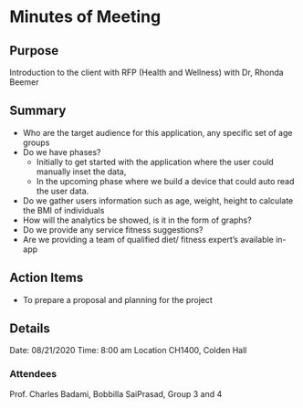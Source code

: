 # Minutes of Meeting
## Purpose
Introduction to the client with RFP (Health and Wellness) with Dr, Rhonda Beemer
## Summary
-	Who are the target audience for this application, any specific set of age groups
-	Do we have phases?
    * Initially to get started with the application where the user could manually inset the data,
    * In the upcoming phase where we build a device that could auto read the user data.
-	Do we gather users information such as age, weight, height to calculate the BMI of individuals
-	How will the analytics be showed, is it in the form of graphs?
-	Do we provide any service fitness suggestions?
-	Are we providing a team of qualified diet/ fitness expert’s available in-app
## Action Items
- To prepare a proposal and planning for the project
## Details
Date: 08/21/2020    Time: 8:00 am Location CH1400, Colden Hall
### Attendees
Prof. Charles Badami, Bobbilla SaiPrasad, Group 3 and 4